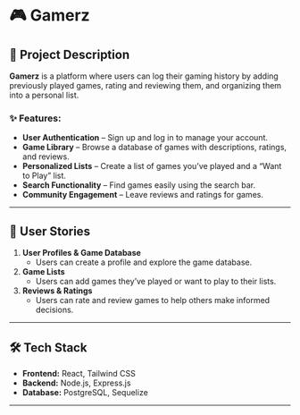 # 🎮 Gamerz

## 📌 Project Description
**Gamerz** is a platform where users can log their gaming history by adding previously played games, rating and reviewing them, and organizing them into a personal list.  

### ✨ Features:
- **User Authentication** – Sign up and log in to manage your account.
- **Game Library** – Browse a database of games with descriptions, ratings, and reviews.
- **Personalized Lists** – Create a list of games you’ve played and a “Want to Play” list.
- **Search Functionality** – Find games easily using the search bar.
- **Community Engagement** – Leave reviews and ratings for games.

---

## 📖 User Stories
1. **User Profiles & Game Database**  
   - Users can create a profile and explore the game database.
2. **Game Lists**  
   - Users can add games they’ve played or want to play to their lists.
3. **Reviews & Ratings**  
   - Users can rate and review games to help others make informed decisions.

---

## 🛠️ Tech Stack
- **Frontend:** React, Tailwind CSS
- **Backend:** Node.js, Express.js
- **Database:** PostgreSQL, Sequelize

---


